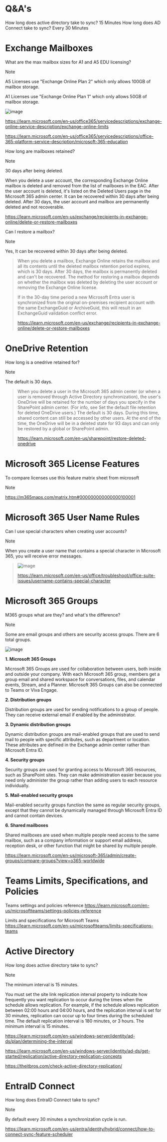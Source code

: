 # Q&A's

How long does active directory take to sync? 15 Minutes
How long does AD Connect take to sync? Every 30 Minutes

# Exchange Mailboxes

What are the max mailbox sizes for A1 and A5 EDU licensing?

> [!note]
> A5 Licenses use "Exchange Online Plan 2" which only allows 100GB of mailbox storage.
> 
> A1 Licenses use "Exchange Online Plan 1" which only allows 50GB of mailbox storage.
> 
> ![image](https://github.com/msandoval55/pub.repo/assets/116230991/421421a2-f761-45e3-9234-7587b70c84e4)
>
> https://learn.microsoft.com/en-us/office365/servicedescriptions/exchange-online-service-description/exchange-online-limits
>
> https://learn.microsoft.com/en-us/office365/servicedescriptions/office-365-platform-service-description/microsoft-365-education

How long are mailboxes retained?

> [!note]
> 30 days after being deleted.
> 
> When you delete a user account, the corresponding Exchange Online mailbox is deleted and removed from the list of mailboxes in the EAC. After the user account is deleted, it's listed on the Deleted Users page in the Microsoft 365 admin center. It can be recovered within 30 days after being deleted. After 30 days, the user account and mailbox are permanently deleted and not recoverable.
>
> https://learn.microsoft.com/en-us/exchange/recipients-in-exchange-online/delete-or-restore-mailboxes

Can I restore a mailbox?

> [!note]
Yes, It can be recovered within 30 days after being deleted.
>
> When you delete a mailbox, Exchange Online retains the mailbox and all its contents until the deleted mailbox retention period expires, which is 30 days. After 30 days, the mailbox is permanently deleted and can't be recovered. The method for restoring a mailbox depends on whether the mailbox was deleted by deleting the user account or removing the Exchange Online license.
>
> If in the 30-day time period a new Microsoft Entra user is synchronized from the original on-premises recipient account with the same ExchangeGuid or ArchiveGuid, this will result in an ExchangeGuid validation conflict error.
>
> https://learn.microsoft.com/en-us/exchange/recipients-in-exchange-online/delete-or-restore-mailboxes

# OneDrive Retention 

How long is a onedrive retained for?

> [!note]
The default is 30 days.
>
> When you delete a user in the Microsoft 365 admin center (or when a user is removed through Active Directory synchronization), the user's OneDrive will be retained for the number of days you specify in the SharePoint admin center. (For info, see Set the default file retention for deleted OneDrive users.) The default is 30 days. During this time, shared content can still be accessed by other users. At the end of the time, the OneDrive will be in a deleted state for 93 days and can only be restored by a global or SharePoint admin.
>
> https://learn.microsoft.com/en-us/sharepoint/restore-deleted-onedrive

# Microsoft 365 License Features

To compare licenses use this feature matrix sheet from microsoft

> [!note]
>
> https://m365maps.com/matrix.htm#000000000000000100001

# Microsoft 365 User Name Rules

Can I use special characters when creating user accounts?

> [!note]
When you create a user name that contains a special character in Microsoft 365, you will receive error messages.
>
>![image](https://github.com/msandoval55/pub.repo/assets/116230991/0442ada5-fa76-44d7-b549-4e86d5b7f4e5)
>
> https://learn.microsoft.com/en-us/office/troubleshoot/office-suite-issues/username-contains-special-character


# Microsoft 365 Groups

M365 groups what are they? and what's the difference?

> [!note]
> Some are email groups and others are security access groups. There are 6 total groups.
>
> ![image](https://github.com/msandoval55/pub.repo/assets/116230991/dc115172-f418-40d9-8e47-5b0cbeb305e5)
>
> **1. Microsoft 365 Groups**
>
> Microsoft 365 Groups are used for collaboration between users, both inside and outside your company. With each Microsoft 365 group, members get a group email and shared workspace for conversations, files, and calendar events, Stream, and a Planner. Microsoft 365 Groups can also be connected to Teams or Viva Engage.
>
> **2. Distribution groups**
>
> Distribution groups are used for sending notifications to a group of people. They can receive external email if enabled by the administrator.
>
> **3. Dynamic distribution groups**
> 
> Dynamic distribution groups are mail-enabled groups that are used to send mail to people with specific attributes, such as department or location. These attributes are defined in the Exchange admin center rather than Microsoft Entra ID.
>
> **4. Security groups**
>
> Security groups are used for granting access to Microsoft 365 resources, such as SharePoint sites. They can make administration easier because you need only administer the group rather than adding users to each resource individually.
>
> **5. Mail-enabled security groups**
>
> Mail-enabled security groups function the same as regular security groups, except that they cannot be dynamically managed through Microsoft Entra ID and cannot contain devices.
>
> **6. Shared mailboxes**
>
> Shared mailboxes are used when multiple people need access to the same mailbox, such as a company information or support email address, reception desk, or other function that might be shared by multiple people.
>
> https://learn.microsoft.com/en-us/microsoft-365/admin/create-groups/compare-groups?view=o365-worldwide


# Teams Limits, Specifications, and Policies

Teams settings and policies reference
https://learn.microsoft.com/en-us/microsoftteams/settings-policies-reference

Limits and specifications for Microsoft Teams
https://learn.microsoft.com/en-us/microsoftteams/limits-specifications-teams

# Active Directory

How long does active directory take to sync?

> [!note]
> The minimum interval is 15 minutes.
>
> You must set the site link replication interval property to indicate how frequently you want replication to occur during the times when the schedule allows replication. For example, if the schedule allows replication between 02:00 hours and 04:00 hours, and the replication interval is set for 30 minutes, replication can occur up to four times during the scheduled time. The default replication interval is 180 minutes, or 3 hours. The minimum interval is 15 minutes.
>
> https://learn.microsoft.com/en-us/windows-server/identity/ad-ds/plan/determining-the-interval
>
> https://learn.microsoft.com/en-us/windows-server/identity/ad-ds/get-started/replication/active-directory-replication-concepts
>
> https://theitbros.com/check-active-directory-replication/

# EntraID Connect

How long does EntraID Connect take to sync?

> [!note]
> By default every 30 minutes a synchronization cycle is run.
>
> https://learn.microsoft.com/en-us/entra/identity/hybrid/connect/how-to-connect-sync-feature-scheduler
